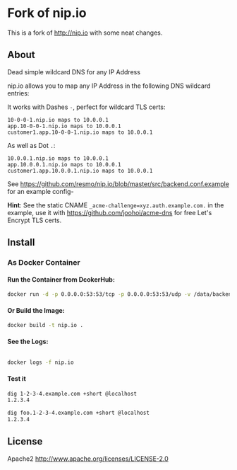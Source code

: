 # Fork of nip.io

This is a fork of http://nip.io with some neat changes.

## About

Dead simple wildcard DNS for any IP Address

nip.io allows you to map any IP Address in the following DNS wildcard entries:

It works with Dashes `-`, perfect for wildcard TLS certs:
~~~
10-0-0-1.nip.io maps to 10.0.0.1
app.10-0-0-1.nip.io maps to 10.0.0.1
customer1.app.10-0-0-1.nip.io maps to 10.0.0.1
~~~

As well as Dot `.`:
~~~
10.0.0.1.nip.io maps to 10.0.0.1
app.10.0.0.1.nip.io maps to 10.0.0.1
customer1.app.10.0.0.1.nip.io maps to 10.0.0.1
~~~

See https://github.com/resmo/nip.io/blob/master/src/backend.conf.example for an example config-

**Hint**: See the static CNAME `_acme-challenge=xyz.auth.example.com.` in the example, use it with https://github.com/joohoi/acme-dns for free Let's Encrypt TLS certs.

## Install

### As Docker Container


#### Run the Container from DcokerHub:

```bash
docker run -d -p 0.0.0.0:53:53/tcp -p 0.0.0.0:53:53/udp -v /data/backend.conf:/usr/local/bin/backend.conf --name nip.io resmo/nip-io
```

#### Or Build the Image:

```bash
docker build -t nip.io .
```

#### See the Logs:

```bash

docker logs -f nip.io
```

#### Test it
```bash
dig 1-2-3-4.example.com +short @localhost
1.2.3.4

dig foo.1-2-3-4.example.com +short @localhost
1.2.3.4
```

## License

Apache2 http://www.apache.org/licenses/LICENSE-2.0
